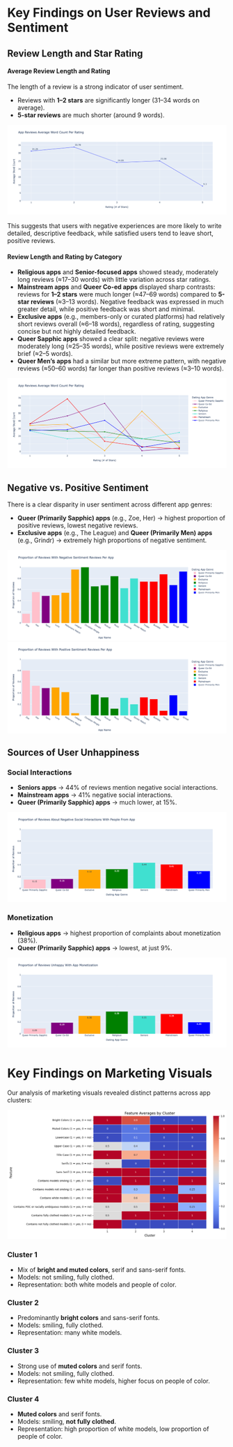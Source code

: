 # Key Findings on User Reviews and Sentiment

## Review Length and Star Rating

#### Average Review Length and Rating
The length of a review is a strong indicator of user sentiment.  
- Reviews with **1–2 stars** are significantly longer (31–34 words on average).  
- **5-star reviews** are much shorter (around 9 words).  

![Review Length and Star Rating](Reviews-Average-Word-Count-Rating.png)

This suggests that users with negative experiences are more likely to write detailed, descriptive feedback, while satisfied users tend to leave short, positive reviews.

#### Review Length and Rating by Category

- **Religious apps** and **Senior-focused apps** showed steady, moderately long reviews (≈17–30 words) with little variation across star ratings.  
- **Mainstream apps** and **Queer Co-ed apps** displayed sharp contrasts: reviews for **1–2 stars** were much longer (≈47–69 words) compared to **5-star reviews** (≈3–13 words). Negative feedback was expressed in much greater detail, while positive feedback was short and minimal.  
- **Exclusive apps** (e.g., members-only or curated platforms) had relatively short reviews overall (≈6–18 words), regardless of rating, suggesting concise but not highly detailed feedback.  
- **Queer Sapphic apps** showed a clear split: negative reviews were moderately long (≈25–35 words), while positive reviews were extremely brief (≈2–5 words).  
- **Queer Men’s apps** had a similar but more extreme pattern, with negative reviews (≈50–60 words) far longer than positive reviews (≈3–10 words).  
 
![Review Length and Rating by Category](Reviews-Average-Word-Count-Review.png)

## Negative vs. Positive Sentiment
There is a clear disparity in user sentiment across different app genres:  
- **Queer (Primarily Sapphic) apps** (e.g., Zoe, Her) → highest proportion of positive reviews, lowest negative reviews.  
- **Exclusive apps** (e.g., The League) and **Queer (Primarily Men) apps** (e.g., Grindr) → extremely high proportions of negative sentiment.  

![Negative Sentiment](Proportion-Negative-Sentiment.png)
![Positive Sentiment](Proportion-Positive-Sentiment.png)

## Sources of User Unhappiness

### Social Interactions
- **Seniors apps** → 44% of reviews mention negative social interactions.  
- **Mainstream apps** → 41% negative social interactions.  
- **Queer (Primarily Sapphic) apps** → much lower, at 15%.  

![Social Interactions](Proportion-Negative-Social-Interactions.png)

### Monetization
- **Religious apps** → highest proportion of complaints about monetization (38%).  
- **Queer (Primarily Sapphic) apps** → lowest, at just 9%.  

![Monetization](Proportion-Unhappy-Monetization.png)

# Key Findings on Marketing Visuals
Our analysis of marketing visuals revealed distinct patterns across app clusters:

![Heatmap](Marketing-Features-Heatmap.png)

### Cluster 1
- Mix of **bright and muted colors**, serif and sans-serif fonts.  
- Models: not smiling, fully clothed.  
- Representation: both white models and people of color.  

### Cluster 2
- Predominantly **bright colors** and sans-serif fonts.  
- Models: smiling, fully clothed.  
- Representation: many white models.  

### Cluster 3
- Strong use of **muted colors** and serif fonts.  
- Models: not smiling, fully clothed.  
- Representation: few white models, higher focus on people of color.  

### Cluster 4
- **Muted colors** and serif fonts.  
- Models: smiling, **not fully clothed**.  
- Representation: high proportion of white models, low proportion of people of color.  



